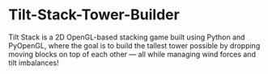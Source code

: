# Tilt-Stack-Tower-Builder
Tilt Stack is a 2D OpenGL-based stacking game built using Python and PyOpenGL, where the goal is to build the tallest tower possible by dropping moving blocks on top of each other — all while managing wind forces and tilt imbalances!
